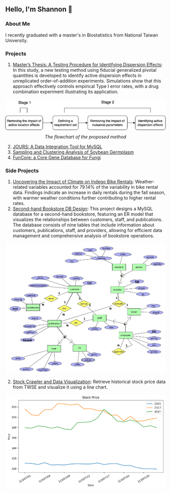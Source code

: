 ## Hello, I'm Shannon 👋

### About Me
I recently graduated with a master's in Biostatistics from National Taiwan University.

### Projects
1. [Master’s Thesis: A Testing Procedure for Identifying Dispersion Effects](https://github.com/shansshe/project-files/blob/main/2023%20OofA%20slide.pdf): In this study, a new testing method using fiducial generalized pivotal quantities is developed to identify active dispersion effects in unreplicated order-of-addition experiments. Simulations show that this approach effectively controls empirical Type I error rates, with a drug combination experiment illustrating its application.
<div align="center">
    <img src="https://github.com/shansshe/project-files/blob/main/2023%20OofA%20workflow.jpg" width="800">
     <div style="text-align: center; margin-top: 10px;">
        <em>The flowchart of the proposed method</em>
    </div>
</div>

2. [JOURS: A Data Integration Tool for MySQL](https://github.com/shansshe/project-files/blob/main/JOURS%20reports.pdf)
3. [Sampling and Clustering Analysis of Soybean Germplasm](https://github.com/shansshe/project-files/blob/main/2019%20CC%20poster.jpg)
4. [FunCore: a Core Gene Database for Fungi](https://github.com/shansshe/project-files/blob/main/2018%20FunCore%20poster.pdf)

### Side Projects
1. [Uncovering the Impact of
Climate on Indego Bike Rentals](https://github.com/shansshe/project-files/blob/main/Indego%20slide.pdf): Weather-related variables accounted for 79.14% of the variability in bike rental data. Findings indicate an increase in daily rentals during the fall season, with warmer weather conditions further contributing to higher rental rates.
2. [Second-hand Bookstore DB Design](https://github.com/shansshe/SecondHand-Bookstore-DB): This project designs a MySQL database for a second-hand bookstore, featuring an ER model that visualizes the relationships between customers, staff, and publications. The database consists of nine tables that include information about customers, publications, staff, and providers, allowing for efficient data management and comprehensive analysis of bookstore operations.
<div align="center">
    <img src="https://github.com/shansshe/SecondHand-Bookstore-DB/blob/main/SHbookstore.jpg" alt="Second-Hand Bookstore Database ER Diagram" width="500">
</div>

2. [Stock Crawler and Data Visualization](https://github.com/shansshe/stock-crawler): Retrieve historical stock price data from TWSE and visualize it using a line chart.
<div align="center">
  <img src="https://github.com/shansshe/stock-crawler/blob/main/stockprice.png" alt="image" width="500"/>
</div>



<!--
**shansshe/shansshe** is a ✨ _special_ ✨ repository because its `README.md` (this file) appears on your GitHub profile.

Here are some ideas to get you started:

- 🔭 I’m currently working on ...
- 🌱 I’m currently learning ...
- 👯 I’m looking to collaborate on ...
- 🤔 I’m looking for help with ...
- 💬 Ask me about ...
- 📫 How to reach me: ...
- 😄 Pronouns: ...
- ⚡ Fun fact: ...
-->
